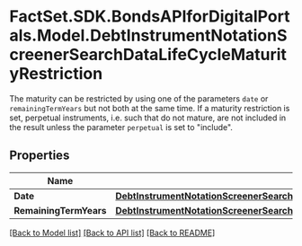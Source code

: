 # FactSet.SDK.BondsAPIforDigitalPortals.Model.DebtInstrumentNotationScreenerSearchDataLifeCycleMaturityRestriction
The maturity can be restricted by using one of the parameters `date` or `remainingTermYears` but not both at the same time. If a maturity restriction is set, perpetual instruments, i.e. such that do not mature, are not included in the result unless the parameter `perpetual` is set to \"include\".

## Properties

Name | Type | Description | Notes
------------ | ------------- | ------------- | -------------
**Date** | [**DebtInstrumentNotationScreenerSearchDataLifeCycleMaturityRestrictionDate**](DebtInstrumentNotationScreenerSearchDataLifeCycleMaturityRestrictionDate.md) |  | [optional] 
**RemainingTermYears** | [**DebtInstrumentNotationScreenerSearchDataLifeCycleMaturityRestrictionRemainingTermYears**](DebtInstrumentNotationScreenerSearchDataLifeCycleMaturityRestrictionRemainingTermYears.md) |  | [optional] 

[[Back to Model list]](../README.md#documentation-for-models) [[Back to API list]](../README.md#documentation-for-api-endpoints) [[Back to README]](../README.md)

